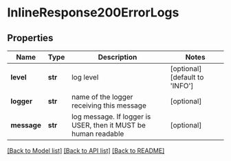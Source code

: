 # InlineResponse200ErrorLogs

## Properties
Name | Type | Description | Notes
------------ | ------------- | ------------- | -------------
**level** | **str** | log level | [optional] [default to 'INFO']
**logger** | **str** | name of the logger receiving this message | [optional] 
**message** | **str** | log message. If logger is USER, then it MUST be human readable | [optional] 

[[Back to Model list]](../README.md#documentation-for-models) [[Back to API list]](../README.md#documentation-for-api-endpoints) [[Back to README]](../README.md)


